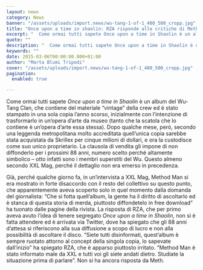```yaml
---
layout: news
category: News
banner: "/assets/uploads/import.news/wu-tang-1-of-1_480_500_cropp.jpg"
title: "Once upon a time in shaolin: RZA risponde alle critiche di Method Man"
excerpt: "  Come ormai tutti sapete Once upon a time in Shaolin è un album del Wu-Tang Clan, che contiene del materiale “vintage” della crew ed è stato stampato in una sola copia l’anno scorso, inizialmente con l’intenzione di trasformarlo in un’opera d’arte da museo (tanto che la scatola che lo contiene è un’opera d’arte essa stessa). [&hellip"
quote: ""
description: "  Come ormai tutti sapete Once upon a time in Shaolin è un album del Wu-Tang Clan, che contiene del materiale “vintage” della crew ed è stato stampato in una sola copia l’anno scorso, inizialmente con l’intenzione di trasformarlo in un’opera d’arte da museo (tanto che la scatola che lo contiene è un’opera d’arte essa stessa). [&hellip"
keywords: ""
date: 2015-03-06T00:00:00.000+01:00
author: "Marta Blumi Tripodi"
cover: "/assets/uploads/import.news/wu-tang-1-of-1_480_500_cropp.jpg"
pagination:
  enabled: true

---
```


[](https://hotmc.com/wp-content/uploads/2014/03/wu-tang-1-of-1%5F480%5F500%5Fcropp.jpg)

Come ormai tutti sapete _Once upon a time in Shaolin_ è un album del Wu-Tang Clan, che contiene del materiale “vintage” della crew ed è stato stampato in una sola copia l’anno scorso, inizialmente con l’intenzione di trasformarlo in un’opera d’arte da museo (tanto che la scatola che lo contiene è un’opera d’arte essa stessa). Dopo qualche mese, però, secondo una leggenda metropolitana molto accreditata quell’unica copia sarebbe stata acquistata da Skrillex per cinque milioni di dollari, e ora la custodisce come suo unico proprietario. La clausola di vendita gli impone di non diffonderlo per i prossimi 88 anni, numero scelto perché altamente simbolico – otto infatti sono i membri superstiti del Wu. Questo almeno secondo XXL Mag, perché il dettaglio non era emerso in precedenza.

Già, perché qualche giorno fa, in un’intervista a XXL Mag, Method Man si era mostrato in forte disaccordo con il resto del collettivo su questo punto, che apparentemente aveva scoperto solo in quel momento dalla domanda del giornalista: “Che si fotta quell’album, la gente ha il diritto di ascoltarlo ed è stanca di questa storia di merda, piuttosto diffondetelo in free download” ha tuonato dalle pagine della rivista. La risposta di RZA, che per primo aveva avuto l’idea di tenere segregato _Once upon a time in Shaolin_, non si è fatta attendere ed è arrivata via Twitter, dove ha spiegato che gli 88 anni d’attesa si riferiscono alla sua diffusione a scopo di lucro e non alla possibilità di ascoltare il disco. “Siete tutti disinformati, quest’album è sempre ruotato attorno al concept della singola copia, lo sapevate dall’inizio” ha spiegato RZA, che è apparso piuttosto irritato. “Method Man è stato informato male da XXL e tutti voi gli siete andati dietro. Studiate la situazione prima di parlare”. Non si ha ancora risposta da Meth.